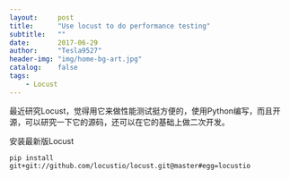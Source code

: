```yaml
---
layout:     post
title:      "Use locust to do performance testing"
subtitle:   ""
date:       2017-06-29
author:     "Tesla9527"
header-img: "img/home-bg-art.jpg"
catalog:    false
tags:
    - Locust
---
```

最近研究Locust，觉得用它来做性能测试挺方便的，使用Python编写，而且开源，可以研究一下它的源码，还可以在它的基础上做二次开发。

安装最新版Locust

	pip install git+git://github.com/locustio/locust.git@master#egg=locustio
	